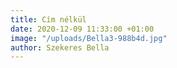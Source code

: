 ```yaml
---
title: Cím nélkül
date: 2020-12-09 11:33:00 +01:00
image: "/uploads/Bella3-988b4d.jpg"
author: Szekeres Bella
---
```


